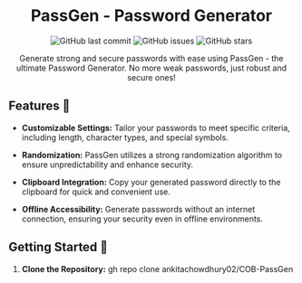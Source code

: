 <!-- Project Title -->
<h1 align="center">PassGen - Password Generator</h1>

<!-- Badges -->
<p align="center">
  <img alt="GitHub last commit" src="https://img.shields.io/github/last-commit/ankita-chowdhury/PassGen?style=flat-square">
  <img alt="GitHub issues" src="https://img.shields.io/github/issues/ankita-chowdhury/PassGen?style=flat-square">
  <img alt="GitHub stars" src="https://img.shields.io/github/stars/ankita-chowdhury/PassGen?style=flat-square">
</p>

<!-- Project Description -->
<p align="center">
  Generate strong and secure passwords with ease using PassGen - the ultimate Password Generator. No more weak passwords, just robust and secure ones!
</p>

<!-- Features -->
## Features 🚀

- **Customizable Settings:** Tailor your passwords to meet specific criteria, including length, character types, and special symbols.
  
- **Randomization:** PassGen utilizes a strong randomization algorithm to ensure unpredictability and enhance security.

- **Clipboard Integration:** Copy your generated password directly to the clipboard for quick and convenient use.

- **Offline Accessibility:** Generate passwords without an internet connection, ensuring your security even in offline environments.

<!-- Getting Started -->
## Getting Started 🚦

1. **Clone the Repository:**
gh repo clone ankitachowdhury02/COB-PassGen
